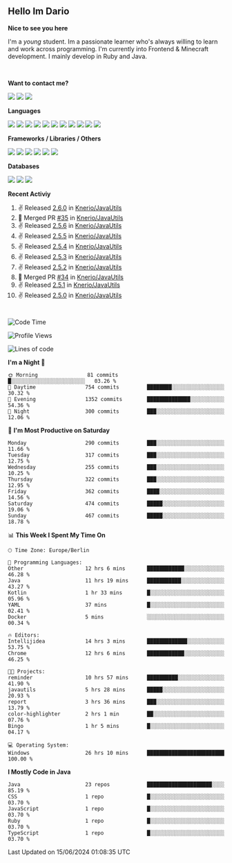 <h2>Hello Im Dario</h2>

**Nice to see you here**

I'm a *young* student. Im a passionate learner who's always willing to learn and work across
programming. I'm currently into Frontend & Minecraft development. I mainly develop in Ruby and Java.

<br/>

**Want to contact me?**

<a href="https://github.com/knerio"><img src="https://img.shields.io/badge/-Github-blue?style=for-the-badge&logo=github&logoColor=white"/></a> <a href="https://discord.com/users/639416958923702292"><img src="https://img.shields.io/badge/-knerio-blue?style=for-the-badge&logo=discord&logoColor=white"/></a> <a href="https://twitch.tv/dopalos_"><img src="https://img.shields.io/badge/-twitch-blue?style=for-the-badge&logo=twitch&logoColor=white"/></a>

**Languages**

<img src="https://img.shields.io/badge/-HTML-blue?style=for-the-badge&logo=html5&logoColor=white"/> <img src="https://img.shields.io/badge/-CSS-blue?style=for-the-badge&logo=CSS3&logoColor=white"/> <img src="https://img.shields.io/badge/-Javascript-blue?style=for-the-badge&logo=javascript&logoColor=white"/> <img src="https://img.shields.io/badge/-Typescript-blue?style=for-the-badge&logo=TypeScript&logoColor=white"/> <img src="https://img.shields.io/badge/-Java-blue?style=for-the-badge&logo=java&logoColor=white"/> <img src="https://img.shields.io/badge/-Kotlin-blue?style=for-the-badge&logo=kotlin&logoColor=white"/> <img src="https://img.shields.io/badge/-SQL-blue?style=for-the-badge&logo=MYSQL&logoColor=white"/> <img src="https://img.shields.io/badge/-Markdown-blue?style=for-the-badge&logo=Markdown&logoColor=white"/> <img src="https://img.shields.io/badge/-JSON-blue?style=for-the-badge&logo=JSON&logoColor=white"/> <img src="https://img.shields.io/badge/-Git-blue?style=for-the-badge&logo=Git&logoColor=white"/> <img src="https://img.shields.io/badge/-Ruby-blue?style=for-the-badge&logo=Ruby&logoColor=white"/>
<br/>

 **Frameworks / Libraries / Others**

<img src="https://img.shields.io/badge/-Bootstrap-blue?style=for-the-badge&logo=Bootstrap&logoColor=white"/> <img src="https://img.shields.io/badge/-Node.JS-blue?style=for-the-badge&logo=node.js&logoColor=white"/> <img src="https://img.shields.io/badge/-React-blue?style=for-the-badge&logo=React&logoColor=white"/> <img src="https://img.shields.io/badge/-Express-blue?style=for-the-badge&logo=Express&logoColor=white"/> <img src="https://img.shields.io/badge/-Next.Js-blue?style=for-the-badge&logo=Next.Js&logoColor=white"/> <img src="https://img.shields.io/badge/-Ruby_On_Rails-blue?style=for-the-badge&logo=ruby-on-rails&logoColor=white"/>

**Databases**

<img src="https://img.shields.io/badge/-MongoDB-blue?style=for-the-badge&logo=mongodb&logoColor=white"/> <img src="https://img.shields.io/badge/-MariaDB-blue?style=for-the-badge&logo=MariaDB&logoColor=white"/>
<img src="https://img.shields.io/badge/-PostgreSQL-blue?style=for-the-badge&logo=PostgreSQl&logoColor=white"/>

**Recent Activiy**

<!--RECENT_ACTIVITY:start-->
1. ✌️ Released [2.6.0](https://github.com/Knerio/JavaUtils/releases/tag/2.6.0) in [Knerio/JavaUtils](https://github.com/Knerio/JavaUtils)<br>
2. 🎉 Merged PR [#35](https://github.com/Knerio/JavaUtils/pull/35) in [Knerio/JavaUtils](https://github.com/Knerio/JavaUtils)<br>
3. ✌️ Released [2.5.6](https://github.com/Knerio/JavaUtils/releases/tag/2.5.6) in [Knerio/JavaUtils](https://github.com/Knerio/JavaUtils)<br>
4. ✌️ Released [2.5.5](https://github.com/Knerio/JavaUtils/releases/tag/2.5.5) in [Knerio/JavaUtils](https://github.com/Knerio/JavaUtils)<br>
5. ✌️ Released [2.5.4](https://github.com/Knerio/JavaUtils/releases/tag/2.5.4) in [Knerio/JavaUtils](https://github.com/Knerio/JavaUtils)<br>
6. ✌️ Released [2.5.3](https://github.com/Knerio/JavaUtils/releases/tag/2.5.3) in [Knerio/JavaUtils](https://github.com/Knerio/JavaUtils)<br>
7. ✌️ Released [2.5.2](https://github.com/Knerio/JavaUtils/releases/tag/2.5.2) in [Knerio/JavaUtils](https://github.com/Knerio/JavaUtils)<br>
8. 🎉 Merged PR [#34](https://github.com/Knerio/JavaUtils/pull/34) in [Knerio/JavaUtils](https://github.com/Knerio/JavaUtils)<br>
9. ✌️ Released [2.5.1](https://github.com/Knerio/JavaUtils/releases/tag/2.5.1) in [Knerio/JavaUtils](https://github.com/Knerio/JavaUtils)<br>
10. ✌️ Released [2.5.0](https://github.com/Knerio/JavaUtils/releases/tag/2.5.0) in [Knerio/JavaUtils](https://github.com/Knerio/JavaUtils)<br>
<!--RECENT_ACTIVITY:end-->
 
#

<!--START_SECTION:waka-->
![Code Time](http://img.shields.io/badge/Code%20Time-386%20hrs%2024%20mins-blue)

![Profile Views](http://img.shields.io/badge/Profile%20Views-273-blue)

![Lines of code](https://img.shields.io/badge/From%20Hello%20World%20I%27ve%20Written-134.4%20thousand%20lines%20of%20code-blue)

**I'm a Night 🦉** 

```text
🌞 Morning                81 commits          █░░░░░░░░░░░░░░░░░░░░░░░░   03.26 % 
🌆 Daytime                754 commits         ████████░░░░░░░░░░░░░░░░░   30.32 % 
🌃 Evening                1352 commits        ██████████████░░░░░░░░░░░   54.36 % 
🌙 Night                  300 commits         ███░░░░░░░░░░░░░░░░░░░░░░   12.06 % 
```
📅 **I'm Most Productive on Saturday** 

```text
Monday                   290 commits         ███░░░░░░░░░░░░░░░░░░░░░░   11.66 % 
Tuesday                  317 commits         ███░░░░░░░░░░░░░░░░░░░░░░   12.75 % 
Wednesday                255 commits         ███░░░░░░░░░░░░░░░░░░░░░░   10.25 % 
Thursday                 322 commits         ███░░░░░░░░░░░░░░░░░░░░░░   12.95 % 
Friday                   362 commits         ████░░░░░░░░░░░░░░░░░░░░░   14.56 % 
Saturday                 474 commits         █████░░░░░░░░░░░░░░░░░░░░   19.06 % 
Sunday                   467 commits         █████░░░░░░░░░░░░░░░░░░░░   18.78 % 
```


📊 **This Week I Spent My Time On** 

```text
🕑︎ Time Zone: Europe/Berlin

💬 Programming Languages: 
Other                    12 hrs 6 mins       ████████████░░░░░░░░░░░░░   46.28 % 
Java                     11 hrs 19 mins      ███████████░░░░░░░░░░░░░░   43.27 % 
Kotlin                   1 hr 33 mins        █░░░░░░░░░░░░░░░░░░░░░░░░   05.96 % 
YAML                     37 mins             █░░░░░░░░░░░░░░░░░░░░░░░░   02.41 % 
Docker                   5 mins              ░░░░░░░░░░░░░░░░░░░░░░░░░   00.34 % 

🔥 Editors: 
Intellijidea             14 hrs 3 mins       █████████████░░░░░░░░░░░░   53.75 % 
Chrome                   12 hrs 6 mins       ████████████░░░░░░░░░░░░░   46.25 % 

🐱‍💻 Projects: 
reminder                 10 hrs 57 mins      ██████████░░░░░░░░░░░░░░░   41.90 % 
javautils                5 hrs 28 mins       █████░░░░░░░░░░░░░░░░░░░░   20.93 % 
report                   3 hrs 36 mins       ███░░░░░░░░░░░░░░░░░░░░░░   13.79 % 
color-highlighter        2 hrs 1 min         ██░░░░░░░░░░░░░░░░░░░░░░░   07.76 % 
Bingo                    1 hr 5 mins         █░░░░░░░░░░░░░░░░░░░░░░░░   04.17 % 

💻 Operating System: 
Windows                  26 hrs 10 mins      █████████████████████████   100.00 % 
```

**I Mostly Code in Java** 

```text
Java                     23 repos            █████████████████████░░░░   85.19 % 
CSS                      1 repo              █░░░░░░░░░░░░░░░░░░░░░░░░   03.70 % 
JavaScript               1 repo              █░░░░░░░░░░░░░░░░░░░░░░░░   03.70 % 
Ruby                     1 repo              █░░░░░░░░░░░░░░░░░░░░░░░░   03.70 % 
TypeScript               1 repo              █░░░░░░░░░░░░░░░░░░░░░░░░   03.70 % 
```




 Last Updated on 15/06/2024 01:08:35 UTC
<!--END_SECTION:waka-->

